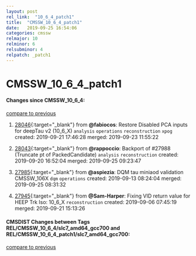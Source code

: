 ```yaml
---
layout: post
rel_link:  "10_6_4_patch1"
title:  "CMSSW_10_6_4_patch1"
date:   2019-09-25 16:54:06
categories: cmssw
relmajor: 10
relminor: 6
relsubminor: 4
relpatch: _patch1
---
```


# CMSSW_10_6_4_patch1
#### Changes since CMSSW_10_6_4:
[compare to previous](https://github.com/cms-sw/cmssw/compare/CMSSW_10_6_4...CMSSW_10_6_4_patch1)



1. [28046](http://github.com/cms-sw/cmssw/pull/28046){:target="_blank"}  from **@fabiocos**: Restore Disabled PCA inputs for deepTau v2 (10_6_X) `analysis`  `operations`  `reconstruction`  `xpog`  created: 2019-09-21 17:46:28 merged: 2019-09-23 11:55:22



2. [28043](http://github.com/cms-sw/cmssw/pull/28043){:target="_blank"}  from **@rappoccio**: Backport of #27988 (Truncate pt of PackedCandidate) `analysis`  `reconstruction`  created: 2019-09-20 16:52:04 merged: 2019-09-25 09:23:47



3. [27985](http://github.com/cms-sw/cmssw/pull/27985){:target="_blank"}  from **@aspiezia**: DQM tau miniaod validation CMSSW_106X `dqm`  `operations`  created: 2019-09-13 08:24:04 merged: 2019-09-25 08:31:32



4. [27945](http://github.com/cms-sw/cmssw/pull/27945){:target="_blank"}  from **@Sam-Harper**: Fixing VID return value for HEEP Trk Iso: 10_6_X  `reconstruction`  created: 2019-09-06 07:45:19 merged: 2019-09-21 15:13:26



#### CMSDIST Changes between Tags REL/CMSSW_10_6_4/slc7_amd64_gcc700 and REL/CMSSW_10_6_4_patch1/slc7_amd64_gcc700:
[compare to previous](https://github.com/cms-sw/cmsdist/compare/REL/CMSSW_10_6_4/slc7_amd64_gcc700...REL/CMSSW_10_6_4_patch1/slc7_amd64_gcc700)


